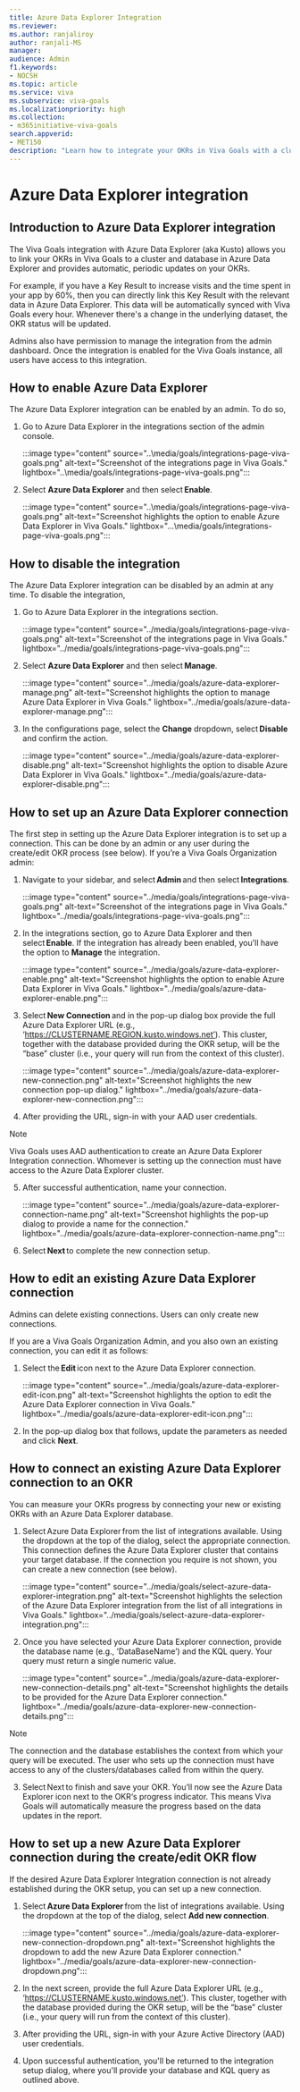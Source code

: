 ```yaml
---
title: Azure Data Explorer Integration
ms.reviewer: 
ms.author: ranjaliroy
author: ranjali-MS
manager: 
audience: Admin
f1.keywords:
- NOCSH
ms.topic: article
ms.service: viva
ms.subservice: viva-goals
ms.localizationpriority: high
ms.collection:  
- m365initiative-viva-goals  
search.appverid:
- MET150
description: "Learn how to integrate your OKRs in Viva Goals with a cluster in Azure Data Explorer"
---
```


# Azure Data Explorer integration

## Introduction to Azure Data Explorer integration

The Viva Goals integration with Azure Data Explorer (aka Kusto) allows you to link your OKRs in Viva Goals to a cluster and database in Azure Data Explorer and provides automatic, periodic updates on your OKRs.  

For example, if you have a Key Result to increase visits and the time spent in your app by 60%, then you can directly link this Key Result with the relevant data in Azure Data Explorer. This data will be automatically synced with Viva Goals every hour. Whenever there's a change in the underlying dataset, the OKR status will be updated. 

Admins also have permission to manage the integration from the admin dashboard. Once the integration is enabled for the Viva Goals instance, all users have access to this integration. 

## How to enable Azure Data Explorer

The Azure Data Explorer integration can be enabled by an admin. To do so,  

1. Go to Azure Data Explorer in the integrations section of the admin console. 

    :::image type="content" source="..\media/goals/integrations-page-viva-goals.png" alt-text="Screenshot of the integrations page in Viva Goals." lightbox="..\media/goals/integrations-page-viva-goals.png":::

2. Select **Azure Data Explorer** and then select **Enable**.  

    :::image type="content" source="..\media/goals/integrations-page-viva-goals.png" alt-text="Screenshot highlights the option to enable Azure Data Explorer in Viva Goals." lightbox="...\media/goals/integrations-page-viva-goals.png":::   

## How to disable the integration 

The Azure Data Explorer integration can be disabled by an admin at any time. To disable the integration,  

1. Go to Azure Data Explorer in the integrations section.  

    :::image type="content" source="../media/goals/integrations-page-viva-goals.png" alt-text="Screenshot of the integrations page in Viva Goals." lightbox="../media/goals/integrations-page-viva-goals.png":::

2. Select **Azure Data Explorer** and then select **Manage**.  

    :::image type="content" source="../media/goals/azure-data-explorer-manage.png" alt-text="Screenshot highlights the option to manage Azure Data Explorer in Viva Goals." lightbox="../media/goals/azure-data-explorer-manage.png":::

3. In the configurations page, select the **Change** dropdown, select **Disable** and confirm the action. 

    :::image type="content" source="../media/goals/azure-data-explorer-disable.png" alt-text="Screenshot highlights the option to disable Azure Data Explorer in Viva Goals." lightbox="../media/goals/azure-data-explorer-disable.png":::

## How to set up an Azure Data Explorer connection

The first step in setting up the Azure Data Explorer integration is to set up a connection. This can be done by an admin or any user during the create/edit OKR process (see below).  If you’re a Viva Goals Organization admin: 

1. Navigate to your sidebar, and select **Admin** and then select **Integrations**. 

    :::image type="content" source="../media/goals/integrations-page-viva-goals.png" alt-text="Screenshot of the integrations page in Viva Goals." lightbox="../media/goals/integrations-page-viva-goals.png":::

2. In the integrations section, go to Azure Data Explorer and then select **Enable**. If the integration has already been enabled, you'll have the option to **Manage** the integration. 

    :::image type="content" source="../media/goals/azure-data-explorer-enable.png" alt-text="Screenshot highlights the option to enable Azure Data Explorer in Viva Goals." lightbox="../media/goals/azure-data-explorer-enable.png":::   

3. Select **New Connection** and in the pop-up dialog box provide the full Azure Data Explorer URL (e.g., ‘https://CLUSTERNAME.REGION.kusto.windows.net’). This cluster, together with the database provided during the OKR setup, will be the “base” cluster (i.e., your query will run from the context of this cluster).

    :::image type="content" source="../media/goals/azure-data-explorer-new-connection.png" alt-text="Screenshot highlights the new connection pop-up dialog." lightbox="../media/goals/azure-data-explorer-new-connection.png":::

4. After providing the URL, sign-in with your AAD user credentials.  

>[!NOTE] 
>Viva Goals uses AAD authentication to create an Azure Data Explorer Integration connection.  Whomever is setting up the connection must have access to the Azure Data Explorer cluster. 

5. After successful authentication, name your connection.  

    :::image type="content" source="../media/goals/azure-data-explorer-connection-name.png" alt-text="Screenshot highlights the pop-up dialog to provide a name for the connection." lightbox="../media/goals/azure-data-explorer-connection-name.png":::

6. Select **Next** to complete the new connection setup. 

## How to edit an existing Azure Data Explorer connection

Admins can delete existing connections. Users can only create new connections. 

If you are a Viva Goals Organization Admin, and you also own an existing connection, you can edit it as follows:

1. Select the **Edit** icon next to the Azure Data Explorer connection. 

    :::image type="content" source="../media/goals/azure-data-explorer-edit-icon.png" alt-text="Screenshot highlights the option to edit the Azure Data Explorer connection in Viva Goals." lightbox="../media/goals/azure-data-explorer-edit-icon.png":::

2. In the pop-up dialog box that follows, update the parameters as needed and click **Next**. 

## How to connect an existing Azure Data Explorer connection to an OKR

You can measure your OKRs progress by connecting your new or existing OKRs with an Azure Data Explorer database. 

1. Select Azure Data Explorer from the list of integrations available. Using the dropdown at the top of the dialog, select the appropriate connection. This connection defines the Azure Data Explorer cluster that contains your target database. If the connection you require is not shown, you can create a new connection (see below).

    :::image type="content" source="../media/goals/select-azure-data-explorer-integration.png" alt-text="Screenshot highlights the selection of the Azure Data Explorer integration from the list of all integrations in Viva Goals." lightbox="../media/goals/select-azure-data-explorer-integration.png":::

2. Once you have selected your Azure Data Explorer connection, provide the database name (e.g., ‘DataBaseName’) and the KQL query. Your query must return a single numeric value. 

    :::image type="content" source="../media/goals/azure-data-explorer-new-connection-details.png" alt-text="Screenshot highlights the details to be provided for the Azure Data Explorer connection." lightbox="../media/goals/azure-data-explorer-new-connection-details.png":::

>[!NOTE]
>The connection and the database establishes the context from which your query will be executed.  The user who sets up the connection must have access to any of the clusters/databases called from within the query. 

3. Select Next to finish and save your OKR. You’ll now see the Azure Data Explorer icon next to the OKR‘s progress indicator. This means Viva Goals will automatically measure the progress based on the data updates in the report. 

## How to set up a new Azure Data Explorer connection during the create/edit OKR flow  

If the desired Azure Data Explorer Integration connection is not already established during the OKR setup, you can set up a new connection. 

1. Select **Azure Data Explorer** from the list of integrations available. Using the dropdown at the top of the dialog, select **Add new connection**. 

    :::image type="content" source="../media/goals/azure-data-explorer-new-connection-dropdown.png" alt-text="Screenshot highlights the dropdown to add the new Azure Data Explorer connection." lightbox="../media/goals/azure-data-explorer-new-connection-dropdown.png":::

2. In the next screen, provide the full Azure Data Explorer URL (e.g., ‘https://CLUSTERNAME.kusto.windows.net’). This cluster, together with the database provided during the OKR setup, will be the “base” cluster (i.e., your query will run from the context of this cluster).   

3. After providing the URL, sign-in with your Azure Active Directory (AAD) user credentials. 

4. Upon successful authentication, you'll be returned to the integration setup dialog, where you'll provide your database and KQL query as outlined above. 
